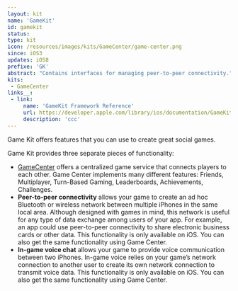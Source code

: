 ```yaml
---
layout: kit
name: 'GameKit'
id: gamekit
status:
type: kit
icon: /resources/images/kits/GameCenter/game-center.png
since: iOS3
updates: iOS8
prefixe: 'GK'
abstract: "Contains interfaces for managing peer-to-peer connectivity."
kits:
 - GameCenter
links__:
 - link:
     name: 'GameKit Framework Reference'
     url: https://developer.apple.com/library/ios/documentation/GameKit/Reference/GameKit_Collection/index.html
     description: 'ccc'
---
```


Game Kit offers features that you can use to create great social games.

Game Kit provides three separate pieces of functionality:

* [GameCenter](/GameCenter) offers a centralized game service that connects players to each other. Game Center implements many different features: Friends, Multiplayer, Turn-Based Gaming, Leaderboards, Achievements, Challenges.
* **Peer-to-peer connectivity** allows your game to create an ad hoc Bluetooth or wireless network between multiple iPhones in the same local area. Although designed with games in mind, this network is useful for any type of data exchange among users of your app. For example, an app could use peer-to-peer connectivity to share electronic business cards or other data. This functionality is only available on iOS. You can also get the same functionality using Game Center.
* **In-game voice chat** allows your game to provide voice communication between two iPhones. In-game voice relies on your game’s network connection to another user to create its own network connection to transmit voice data. This functionality is only available on iOS. You can also get the same functionality using Game Center.
